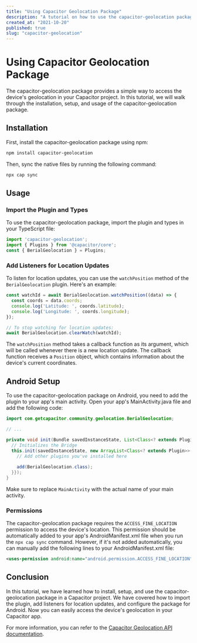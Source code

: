 ```yaml
---
title: "Using Capacitor Geolocation Package"
description: "A tutorial on how to use the capacitor-geolocation package in your Capacitor project."
created_at: "2021-10-20"
published: true
slug: "capacitor-geolocation"
---
```


# Using Capacitor Geolocation Package

The capacitor-geolocation package provides a simple way to access the device's geolocation in your Capacitor project. In this tutorial, we will walk through the installation, setup, and usage of the capacitor-geolocation package.

## Installation

First, install the capacitor-geolocation package using npm:

```bash
npm install capacitor-geolocation
```

Then, sync the native files by running the following command:

```bash
npx cap sync
```

## Usage

### Import the Plugin and Types

To use the capacitor-geolocation package, import the plugin and types in your TypeScript file:

```typescript
import 'capacitor-geolocation';
import { Plugins } from '@capacitor/core';
const { BerialGeolocation } = Plugins;
```

### Add Listeners for Location Updates

To listen for location updates, you can use the `watchPosition` method of the `BerialGeolocation` plugin. Here's an example:

```typescript
const watchId = await BerialGeolocation.watchPosition((data) => {
  const coords = data.coords;
  console.log('Latitude: ', coords.latitude);
  console.log('Longitude: ', coords.longitude);
});

// To stop watching for location updates:
await BerialGeolocation.clearWatch(watchId);
```

The `watchPosition` method takes a callback function as its argument, which will be called whenever there is a new location update. The callback function receives a `Position` object, which contains information about the device's current coordinates.

## Android Setup

To use the capacitor-geolocation package on Android, you need to add the plugin to your app's main activity. Open your app's MainActivity.java file and add the following code:

```java
import com.getcapacitor.community.geolocation.BerialGeolocation;

// ...

private void init(Bundle savedInstanceState, List<Class<? extends Plugin>> additionalPlugins) {
  // Initializes the Bridge
  this.init(savedInstanceState, new ArrayList<Class<? extends Plugin>>() {{
    // Add other plugins you've installed here
    
    add(BerialGeolocation.class);
  }});
}
```

Make sure to replace `MainActivity` with the actual name of your main activity.

### Permissions

The capacitor-geolocation package requires the `ACCESS_FINE_LOCATION` permission to access the device's location. This permission should be automatically added to your app's AndroidManifest.xml file when you run the `npx cap sync` command. However, if it's not added automatically, you can manually add the following lines to your AndroidManifest.xml file:

```xml
<uses-permission android:name="android.permission.ACCESS_FINE_LOCATION" />
```

## Conclusion

In this tutorial, we have learned how to install, setup, and use the capacitor-geolocation package in a Capacitor project. We have covered how to import the plugin, add listeners for location updates, and configure the package for Android. Now you can easily access the device's geolocation in your Capacitor app.

For more information, you can refer to the [Capacitor Geolocation API documentation](https://capacitorjs.com/docs/apis/geolocation).
